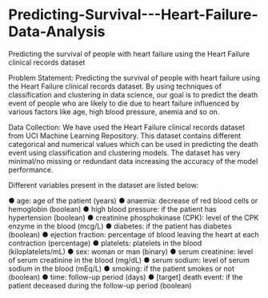 # Predicting-Survival---Heart-Failure-Data-Analysis
Predicting the survival of people with heart failure using the Heart Failure clinical records dataset

Problem Statement:
Predicting the survival of people with heart failure using the Heart Failure clinical records dataset. By using techniques of classification and clustering in data science, our goal is to predict the death event of people who are likely to die due to heart failure influenced by various factors like age,
high blood pressure, anemia and so on.

Data Collection:
We have used the Heart Failure clinical records dataset from UCI Machine Learning Repository. This dataset contains different categorical and numerical values which can be used in predicting the death event using classification and clustering models.  The dataset has very minimal/no missing or redundant data increasing the accuracy of the model performance.

Different variables present in the dataset are listed below: 

● age: age of the patient (years) 
● anaemia: decrease of red blood cells or hemoglobin (boolean) 
● high blood pressure: if the patient has hypertension (boolean) 
● creatinine phosphokinase (CPK): level of the CPK enzyme in the blood (mcg/L) 
● diabetes: if the patient has diabetes (boolean) 
● ejection fraction: percentage of blood leaving the heart at each contraction (percentage) 
● platelets: platelets in the blood (kiloplatelets/mL) 
● sex: woman or man (binary) 
● serum creatinine: level of serum creatinine in the blood (mg/dL) 
● serum sodium: level of serum sodium in the blood (mEq/L) 
● smoking: if the patient smokes or not (boolean) 
● time: follow-up period (days) 
● [target] death event: if the patient deceased during the follow-up period (boolean) 

